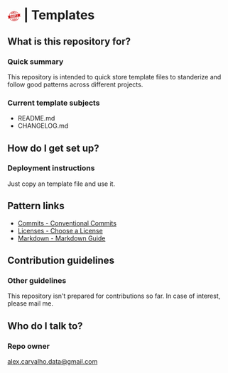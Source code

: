 # <img src="img/sample_logo.png" alt="sample project" width="30" style="vertical-align: middle;"> | Templates #


## What is this repository for? ##

### Quick summary

This repository is intended to quick store template files to standerize and follow good patterns across different projects.

### Current template subjects

* README.md
* CHANGELOG.md


## How do I get set up? ##

### Deployment instructions

Just copy an template file and use it.


## Pattern links
- [Commits - Conventional Commits](https://www.conventionalcommits.org/en/v1.0.0/)
- [Licenses - Choose a License](https://choosealicense.com/)
- [Markdown - Markdown Guide](https://www.markdownguide.org/)


## Contribution guidelines ##

### Other guidelines
This repository isn't prepared for contributions so far. In case of interest, please mail me.


## Who do I talk to? ##

### Repo owner
alex.carvalho.data@gmail.com